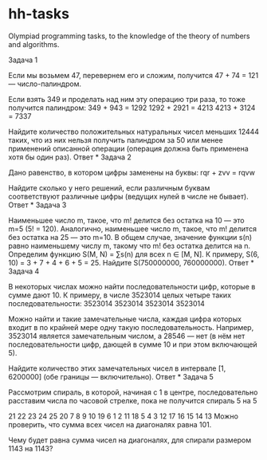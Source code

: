 # hh-tasks
Olympiad programming tasks, to the knowledge of the theory of numbers and algorithms.

Задача 1 

Если мы возьмем 47, перевернем его и сложим, получится 47 + 74 = 121 — число-палиндром. 

Если взять 349 и проделать над ним эту операцию три раза, то тоже получится палиндром: 
349 + 943 = 1292 
1292 + 2921 = 4213 
4213 + 3124 = 7337 

Найдите количество положительных натуральных чисел меньших 12444 таких, что из них нельзя получить палиндром за 50 или менее применений описанной операции (операция должна быть применена хотя бы один раз). 
Ответ * 
Задача 2 

Дано равенство, в котором цифры заменены на буквы: 
rqr + zvv = rqvw 

Найдите сколько у него решений, если различным буквам соответствуют различные цифры (ведущих нулей в числе не бывает). 
Ответ * 
Задача 3 

Наименьшее число m, такое, что m! делится без остатка на 10 — это m=5 (5! = 120). Аналогично, наименьшее число m, такое, что m! делится без остатка на 25 — это m=10. В общем случае, значение функции s(n) равно наименьшему числу m, такому что m! без остатка делится на n. Определим функцию S(M, N) = ∑s(n) для всех n ∈ [M, N]. К примеру, S(6, 10) = 3 + 7 + 4 + 6 + 5 = 25. Найдите S(750000000, 760000000). 
Ответ * 
Задача 4 

В некоторых числах можно найти последовательности цифр, которые в сумме дают 10. К примеру, в числе 3523014 целых четыре таких последовательности: 
3523014 
3523014 
3523014 
3523014 

Можно найти и такие замечательные числа, каждая цифра которых входит в по крайней мере одну такую последовательность. 
Например, 3523014 является замечательным числом, а 28546 — нет (в нём нет последовательности цифр, дающей в сумме 10 и при этом включающей 5). 

Найдите количество этих замечательных чисел в интервале [1, 6200000] (обе границы — включительно). 
Ответ * 
Задача 5 

Рассмотрим спираль, в которой, начиная с 1 в центре, последовательно расставим числа по часовой стрелке, 
пока не получится спираль 5 на 5 

21 22 23 24 25 
20 7 8 9 10 
19 6 1 2 11 
18 5 4 3 12 
17 16 15 14 13 
Можно проверить, что сумма всех чисел на диагоналях равна 101. 

Чему будет равна сумма чисел на диагоналях, для спирали размером 1143 на 1143?
